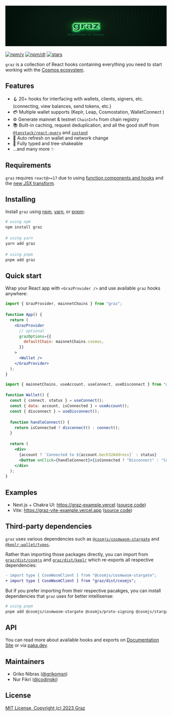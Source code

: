 ![graz](./banner.png)

[![npm/v](https://badgen.net/npm/v/graz)](https://www.npmjs.com/package/graz)
[![npm/dt](https://badgen.net/npm/dt/graz)](https://www.npmjs.com/package/graz)
[![stars](https://badgen.net/github/stars/graz-sh/graz)](https://github.com/graz-sh/graz)

`graz` is a collection of React hooks containing everything you need to start working with the [Cosmos ecosystem](https://cosmos.network/).

## Features

- 🪝 20+ hooks for interfacing with wallets, clients, signers, etc. (connecting, view balances, send tokens, etc.)
- 💳 Multiple wallet supports (Keplr, Leap, Cosmostation, WalletConnect )
- ⚙️ Generate mainnet & testnet `ChainInfo` from chain registry
- 📚 Built-in caching, request deduplication, and all the good stuff from [`@tanstack/react-query`](https://tanstack.com/query) and [`zustand`](https://github.com/pmndrs/zustand)
- 🔄 Auto refresh on wallet and network change
- 👏 Fully typed and tree-shakeable
- ...and many more ✨

## Requirements

`graz` requires `react@>=17` due to using [function components and hooks](https://reactjs.org/blog/2019/02/06/react-v16.8.0.html) and the [new JSX transform](https://reactjs.org/blog/2020/09/22/introducing-the-new-jsx-transform.html).

## Installing

Install `graz` using [npm](https://docs.npmjs.com/cli/v8/commands/npm-install), [yarn](https://yarnpkg.com/cli/add), or [pnpm](https://pnpm.io/cli/install):

```sh
# using npm
npm install graz

# using yarn
yarn add graz

# using pnpm
pnpm add graz
```

## Quick start

Wrap your React app with `<GrazProvider />` and use available `graz` hooks anywhere:

```jsx
import { GrazProvider, mainnetChains } from "graz";

function App() {
  return (
    <GrazProvider
      // optional
      grazOptions={{
        defaultChain: mainnetChains.cosmos,
      }}
    >
      <Wallet />
    </GrazProvider>
  );
}
```

```jsx
import { mainnetChains, useAccount, useConnect, useDisconnect } from "graz";

function Wallet() {
  const { connect, status } = useConnect();
  const { data: account, isConnected } = useAccount();
  const { disconnect } = useDisconnect();

  function handleConnect() {
    return isConnected ? disconnect() : connect();
  }

  return (
    <div>
      {account ? `Connected to ${account.bech32Address}` : status}
      <button onClick={handleConnect}>{isConnected ? "Disconnect" : "Connect"}</button>
    </div>
  );
}
```

## Examples

- Next.js + Chakra UI: https://graz-example.vercel ([source code](./example/next/))
- Vite: https://graz-vite-example.vercel.app ([source code](./example/vite/))

## Third-party dependencies

`graz` uses various dependencies such as [`@cosmjs/cosmwasm-stargate`](https://www.npmjs.com/package/@cosmjs/cosmwasm-stargate) and [`@keplr-wallet/types`](https://www.npmjs.com/package/@keplr-wallet/types).

Rather than importing those packages directly, you can import from [`graz/dist/cosmjs`](./packages/graz/src/cosmjs.ts) and [`graz/dist/keplr`](./packages/graz/src/keplr.ts) which re-exports all respective dependencies:

```diff
- import type { CosmWasmClient } from "@cosmjs/cosmwasm-stargate";
+ import type { CosmWasmClient } from "graz/dist/cosmjs";
```

But if you prefer importing from their respective pacakges, you can install dependencies that `graz` uses for better intellisense:

```sh
# using pnpm
pnpm add @cosmjs/cosmwasm-stargate @cosmjs/proto-signing @cosmjs/stargate @keplr-wallet/types
```

## API

You can read more about available hooks and exports on [Documentation Site](https://graz.sh/) or via [paka.dev](https://paka.dev/npm/graz).

## Maintainers

- Griko Nibras ([@grikomsn](https://github.com/grikomsn))
- Nur Fikri ([@codingki](https://github.com/codingki))

## License

[MIT License, Copyright (c) 2023 Graz](./LICENSE)
